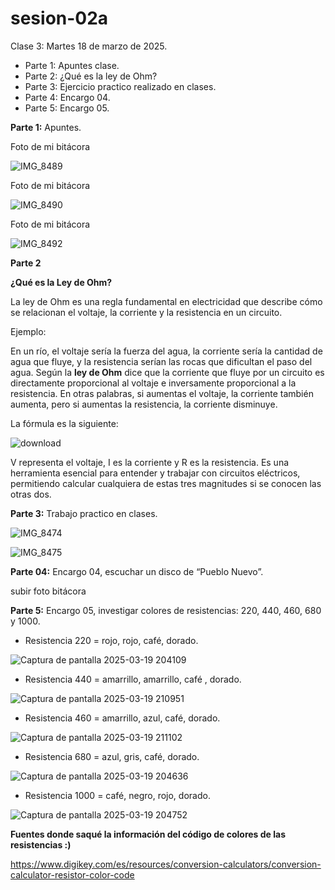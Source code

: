 # sesion-02a

Clase 3: Martes 18 de marzo de 2025.

- Parte 1: Apuntes clase.
- Parte 2: ¿Qué es la ley de Ohm?
- Parte 3: Ejercicio practico realizado en clases.
- Parte 4: Encargo 04.
- Parte 5: Encargo 05. 


**Parte 1:** Apuntes.

Foto de mi bitácora

![IMG_8489](https://github.com/user-attachments/assets/b44f59d8-8d75-4fb3-8ffc-62c640a5d013)

Foto de mi bitácora

![IMG_8490](https://github.com/user-attachments/assets/25d41fb5-0857-4114-8236-be916b921167)

Foto de mi bitácora

![IMG_8492](https://github.com/user-attachments/assets/f1298cc3-dbd3-44c5-89e1-b71a13eab12d)

**Parte 2**

**¿Qué es la Ley de Ohm?**

La ley de Ohm es una regla fundamental en electricidad que describe cómo se relacionan el voltaje, la corriente y la resistencia en un circuito. 

Ejemplo: 

En un río, el voltaje sería la fuerza del agua, la corriente sería la cantidad de agua que fluye, y la resistencia serían las rocas que dificultan el paso del agua. Según la **ley de Ohm** dice que la corriente que fluye por un circuito es directamente proporcional al voltaje e inversamente proporcional a la resistencia. En otras palabras,  si aumentas el voltaje, la corriente también aumenta, pero si aumentas la resistencia, la corriente disminuye. 

La fórmula es la siguiente:

![download](https://github.com/user-attachments/assets/46446825-601c-4002-aee9-3102ca9aed23)

V representa el voltaje, I es la corriente y R es la resistencia. Es una herramienta esencial para entender y trabajar con circuitos eléctricos, permitiendo calcular cualquiera de estas tres magnitudes si se conocen las otras dos.


**Parte 3:** Trabajo practico en clases.

![IMG_8474](https://github.com/user-attachments/assets/e6757e7c-a442-4792-8f7d-5af657f5bdc2)

![IMG_8475](https://github.com/user-attachments/assets/922ea4be-3c92-4728-a51b-b1ef07b782d8)

**Parte 04:** Encargo 04, escuchar un disco de “Pueblo Nuevo”.

subir foto bitácora

**Parte 5:** Encargo 05, investigar colores de resistencias: 220, 440, 460, 680 y 1000.

- Resistencia 220 = rojo, rojo, café, dorado.

![Captura de pantalla 2025-03-19 204109](https://github.com/user-attachments/assets/097c177c-94bd-492f-bb35-64d7bb8f8ab4)

- Resistencia 440 = amarrillo, amarrillo, café , dorado.

![Captura de pantalla 2025-03-19 210951](https://github.com/user-attachments/assets/9645e21d-1dc8-49be-905a-110b06eb1eb1)

- Resistencia 460 = amarrillo, azul, café, dorado.

![Captura de pantalla 2025-03-19 211102](https://github.com/user-attachments/assets/9ddf2523-db3f-4bb5-aa5e-b927b29dfd0b)

- Resistencia 680 = azul, gris, café, dorado.

![Captura de pantalla 2025-03-19 204636](https://github.com/user-attachments/assets/e89fd1bf-c22f-4229-a363-9ab5e40e828b)

- Resistencia 1000 = café, negro, rojo, dorado.

![Captura de pantalla 2025-03-19 204752](https://github.com/user-attachments/assets/0f208463-5f51-456f-bf81-bde5a205168b)

**Fuentes donde saqué la información del código de colores de las resistencias :)**

https://www.digikey.com/es/resources/conversion-calculators/conversion-calculator-resistor-color-code
